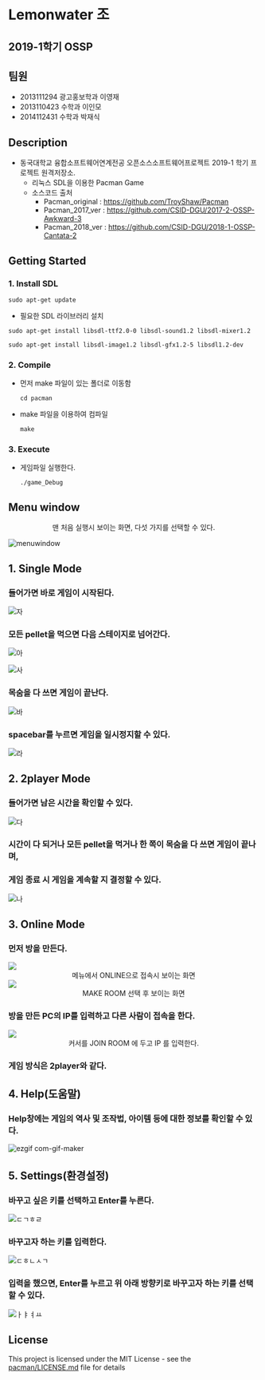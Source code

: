 # Lemonwater 조

## 2019-1학기 OSSP



## 팀원

- 2013111294 광고홍보학과 이영재
- 2013110423 수학과 이인모
- 2014112431 수학과 박재식



## Description

* 동국대학교 융합소프트웨어연계전공 오픈소스소프트웨어프로젝트 2019-1 학기 프로젝트 원격저장소.
  * 리눅스 SDL을 이용한 Pacman Game
  * 소스코드 출처
    * Pacman_original  : <https://github.com/TroyShaw/Pacman>  
    * Pacman_2017_ver : https://github.com/CSID-DGU/2017-2-OSSP-Awkward-3
    * Pacman_2018_ver : https://github.com/CSID-DGU/2018-1-OSSP-Cantata-2
    


## Getting Started

### 1. Install SDL

```
sudo apt-get update
```

* 필요한 SDL 라이브러리 설치

```
sudo apt-get install libsdl-ttf2.0-0 libsdl-sound1.2 libsdl-mixer1.2
```

```
sudo apt-get install libsdl-image1.2 libsdl-gfx1.2-5 libsdl1.2-dev
```

### 2. Compile

* 먼저 make 파일이 있는 폴더로 이동함
  ```ㅁㄴㅇㅁㅇ 
  cd pacman
  ```

* make 파일을 이용하여 컴파일

  ```
  make
  ```

### 3. Execute

* 게임파일 실행한다.

  ````
  ./game_Debug
  ````

## Menu window

<center>맨 처음 실행시 보이는 화면, 다섯 가지를 선택할 수 있다.</center>

![menuwindow](https://user-images.githubusercontent.com/46588549/59299598-fea33480-8cc7-11e9-8e6f-27c09e563d64.png)

## 1. Single Mode

### 들어가면 바로 게임이 시작된다.

![자](https://user-images.githubusercontent.com/46588549/59303407-1f23bc80-8cd1-11e9-83d4-c5613f621716.png)

### 모든 pellet을 먹으면 다음 스테이지로 넘어간다.

![아](https://user-images.githubusercontent.com/46588549/59303416-20ed8000-8cd1-11e9-9e70-cd572c62b24f.png)

![사](https://user-images.githubusercontent.com/46588549/59303414-20ed8000-8cd1-11e9-8e37-aca6ee1da330.png)

### 목숨을 다 쓰면 게임이 끝난다.

![바](https://user-images.githubusercontent.com/46588549/59303413-2054e980-8cd1-11e9-9a8c-6937ccbd142e.png)

### spacebar를 누르면 게임을 일시정지할 수 있다.

![라](https://user-images.githubusercontent.com/46588549/59303411-2054e980-8cd1-11e9-863c-d739d48ebca8.png)

## 2. 2player Mode

### 들어가면 남은 시간을 확인할 수 있다.

![다](https://user-images.githubusercontent.com/46588549/59303410-1fbc5300-8cd1-11e9-8fa7-fe42ba136d77.png)

### 시간이 다 되거나 모든 pellet을 먹거나 한 쪽이 목숨을 다 쓰면 게임이 끝나며,

### 게임 종료 시 게임을 계속할 지 결정할 수 있다.

![나](https://user-images.githubusercontent.com/46588549/59303409-1fbc5300-8cd1-11e9-9f86-4a7b6faa2796.png)

## 3. Online Mode

### 먼저 방을 만든다.

<img src="https://i.imgur.com/KIFCRXe.png">

<center>메뉴에서 ONLINE으로 접속시 보이는 화면</center>

<img src="https://i.imgur.com/q6efYLy.png">

<center>MAKE ROOM 선택 후 보이는 화면</center>

### 방을 만든 PC의 IP를 입력하고 다른 사람이 접속을 한다.

<img src="https://i.imgur.com/P9jAkpH.png">

<center>커서를 JOIN ROOM 에 두고 IP 를 입력한다. </center>

### 게임 방식은 2player와 같다.

## 4. Help(도움말)

### Help창에는 게임의 역사 및 조작법, 아이템 등에 대한 정보를 확인할 수 있다. </center>

![ezgif com-gif-maker](https://user-images.githubusercontent.com/46588549/59305520-5dbb7600-8cd5-11e9-805e-02f2c6efaf15.gif)

## 5. Settings(환경설정)

### 바꾸고 싶은 키를 선택하고 Enter를 누른다. </center>

![ㄷㄱㅎㄹ](https://user-images.githubusercontent.com/46588549/59302901-fe0e9c00-8ccf-11e9-98d4-697374f05d00.png)

### 바꾸고자 하는 키를 입력한다. </center>

![ㄷㅎㄴㅅㄱ](https://user-images.githubusercontent.com/46588549/59302916-05ce4080-8cd0-11e9-897a-18de42c634f8.png)

### 입력을 했으면, Enter를 누르고 위 아래 방향키로 바꾸고자 하는 키를 선택할 수 있다. </center>

![ㅏㅑㅕㅛ](https://user-images.githubusercontent.com/46588549/59302931-0cf54e80-8cd0-11e9-9a78-805a9324a8f6.png)

## License

This project is licensed under the MIT License - see the [pacman/LICENSE.md](/pacman/LICENSE) file for details
